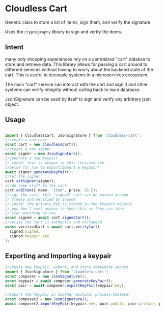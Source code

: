 # Cloudless Cart

Generic class to store a list of items,
sign them, and verify the signature.

Uses the `cryptography` library to sign and verify the items.
## Intent
many only shopping experiences rely on a centralized
"cart" databse to store and retrieve data.  This library allows for passing a cart
around to different services without having to worry about the
backend state of the cart.  This is useful to decouple systems in a 
microservices ecosystem.

The main "cart" service can interact with the cart and sign it
and other systems can verify integrity without calling back to 
main database.

JsonSignature can be used by itself to sign and verify any arbitrary json object.
## Usage

```typescript

import { CloudlessCart, JsonSignature } from 'cloudless-cart';
//create a new cart
const cart = new CloudlessCart();
//create a new signer
const signer = new JsonSignature();
//generate a new keypair 
// (note: this is unique to this instance see 
//below for how to export/import a keypair)
await signer.generateKeyPair();
//set the signer
cart.setSigner(signer);
//add some stuff to the cart
cart.addItem({ name: 'item', price: 10 });
//sign the cart, this "signed" cart can be passed around
// freely and verified by anyone 
// (note: the private key is stored in the keypair object)
// you don't want anyone to have this as they can then
// sign anything as you
const signed = await cart.signedCart();
//verify the cart is authentic and unchanged
const verifiedCart = await cart.verifyCart(
  signed.signed,
  signed.keypair.key
);

```

## Exporting and Importing a keypair

```typescript
//create new keypair, export, and store somewhere secure
import { JsonSignature } from 'cloudless-cart';
const composer = new JsonSignature();
const keypair = await composer.generateKeyPair();
const pair = await composer.exportKeyPair(keypair.key);

//import the keypair on another machine, process/whatever
const composer2 = new JsonSignature();
await composer2.importKeyPair(keypair.key, pair.public, pair.private, pair.alg as string);
```

